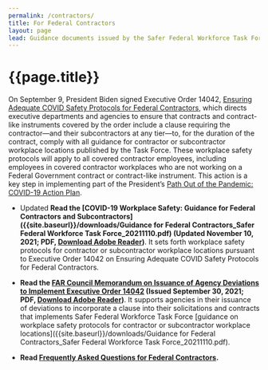 ```yaml
---
permalink: /contractors/
title: For Federal Contractors
layout: page
lead: Guidance documents issued by the Safer Federal Workforce Task Force or OMB, related to the Task Force’s mission
---
```



# {{page.title}}

On September 9, President Biden signed Executive Order 14042, [Ensuring Adequate COVID Safety Protocols for Federal Contractors](https://www.whitehouse.gov/briefing-room/presidential-actions/2021/09/09/executive-order-on-ensuring-adequate-covid-safety-protocols-for-federal-contractors/), which directs executive departments and agencies to ensure that contracts and contract-like instruments covered by the order include a clause requiring the contractor—and their subcontractors at any tier—to, for the duration of the contract, comply with all guidance for contractor or subcontractor workplace locations published by the Task Force. These workplace safety protocols will apply to all covered contractor employees, including employees in covered contractor workplaces who are not working on a Federal Government contract or contract-like instrument. This action is a key step in implementing part of the President’s [Path Out of the Pandemic: COVID-19 Action Plan](https://www.whitehouse.gov/covidplan/).

- <span class="usa-tag">Updated</span> **Read the [COVID-19 Workplace Safety: Guidance for Federal Contractors and Subcontractors]({{site.baseurl}}/downloads/Guidance for Federal Contractors_Safer Federal Workforce Task Force_20211110.pdf)  (Updated November 10, 2021; PDF, [Download Adobe Reader](https://get2.adobe.com/reader/))**. It sets forth workplace safety protocols for contractor or subcontractor workplace locations pursuant to Executive Order 14042 on Ensuring Adequate COVID Safety Protocols for Federal Contractors.

- **Read the [FAR Council Memorandum on Issuance of Agency Deviations to Implement Executive Order 14042](https://www.whitehouse.gov/wp-content/uploads/2021/09/FAR-Council-Guidance-on-Agency-Issuance-of-Deviations-to-Implement-EO-14042.pdf) (Issued September 30, 2021; PDF, [Download Adobe Reader](https://get2.adobe.com/reader/))**. It supports agencies in their issuance of deviations to incorporate a clause into their solicitations and contracts that implements Safer Federal Workforce Task Force [guidance on workplace safety protocols for contractor or subcontractor workplace locations]({{site.baseurl}}/downloads/Guidance for Federal Contractors_Safer Federal Workforce Task Force_20211110.pdf).

- **Read [Frequently Asked Questions for Federal Contractors](../faq/contractors).**
